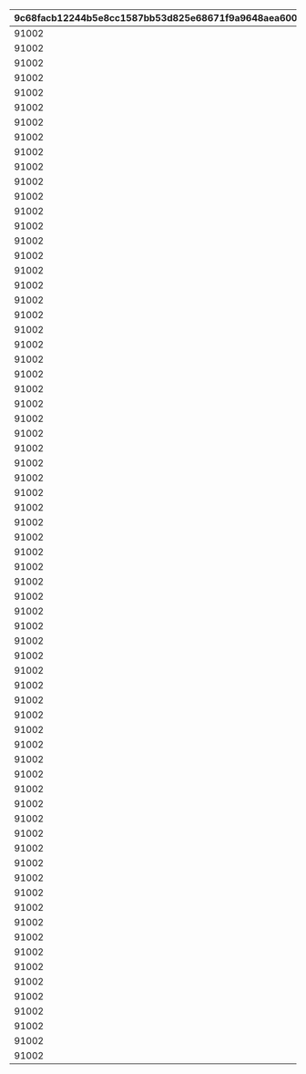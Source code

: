 |9c68facb12244b5e8cc1587bb53d825e68671f9a9648aea600b566c221bf19d3|a58bd3c10518d813dc7cf9fdd913517dca1fc6396ae0fd7c7b992bba63c33d7d|15c7f2501135d27c5fc706b325ee2890f4f52199fbe0c322bc8faf89d7a2da84|1f12e692bfb1c6988924e90bcbec8f2988c0615449fd255388424e71e169a6c8|761d4181276fe06d2475d173e2d8e3f9e89e76ff7f1d0d2674322436d4249068|00d719fb3f7cc37f287cb621dbe84f8c9dbd5858b97a7b893aa26b10cf6ee125|c7df02890c88871dff2e4b229bf59f35117aa2e2827bc196074ec369017ab682|6e94bf639e504ea1e6988b7ce3477b53c863165f337fe9ce6401f7b18390daa1|48f70e401600ed726bec35a9d5d2461560daa5008a2558f5da90a4d76b9641f4|f7466be28bb018a218c3f10d9c1c2bd9ec80787cfd010691f6a85a50b77a3c67|b82d649405c7b823ac370d1fe1d0b6e92631934d2510588bbb32100c4e9f4f1d|
| --- | --- | --- | --- | --- | --- | --- | --- | --- | --- | --- |
|91002|25014|284001001|8|31|2|1|25021|2|8|10|
|91002|25014|284001002|8|31|2|2|25021|2|8|10|
|91002|25014|284001003|8|32|2|3|25021|2|8|10|
|91002|25014|284001004|8|32|2|4|25021|2|8|10|
|91002|25014|284001005|8|33|2|5|25021|2|8|10|
|91002|25014|284001006|8|33|2|6|25021|2|9|10|
|91002|25014|284001007|8|34|2|7|25021|2|9|10|
|91002|25014|284001008|8|35|2|8|25021|2|9|10|
|91002|25014|284001009|8|35|2|9|25021|2|9|10|
|91002|25014|284001010|8|37|2|10|25021|2|10|30|
|91002|25014|284001011|8|41|2|11|25021|2|10|10|
|91002|25014|284001012|8|43|2|12|25021|2|11|10|
|91002|25014|284001013|8|46|2|13|25021|2|11|10|
|91002|25014|284001014|8|48|2|14|25021|2|12|10|
|91002|25014|284001015|8|50|2|15|25021|2|12|10|
|91002|25014|284001016|8|53|2|16|25021|2|13|10|
|91002|25014|284001017|8|55|2|17|25021|2|14|10|
|91002|25014|284001018|8|58|2|18|25021|2|14|10|
|91002|25014|284001019|8|60|2|19|25021|2|15|10|
|91002|25014|284001020|8|62|2|20|25021|2|15|30|
|91002|25014|284001021|8|68|2|21|25021|2|16|10|
|91002|25014|284001022|8|70|2|22|25021|2|16|10|
|91002|25014|284001023|8|72|2|23|25021|2|16|10|
|91002|25014|284001024|8|75|2|24|25021|2|17|10|
|91002|25014|284001025|8|77|2|25|25021|2|18|10|
|91002|25014|284001026|8|79|2|26|25021|2|18|10|
|91002|25014|284001027|8|82|2|27|25021|2|19|10|
|91002|25014|284001028|8|84|2|28|25021|2|19|10|
|91002|25014|284001029|8|86|2|29|25021|2|19|10|
|91002|25014|284001030|8|89|2|30|25021|2|20|30|
|91002|25014|284001031|8|94|2|31|25021|2|20|10|
|91002|25014|284001032|8|96|2|32|25021|2|21|10|
|91002|25014|284001033|8|99|2|33|25021|2|21|10|
|91002|25014|284001034|8|101|2|34|25021|2|22|10|
|91002|25014|284001035|8|103|2|35|25021|2|22|10|
|91002|25014|284001036|8|106|2|36|25021|2|23|10|
|91002|25014|284001037|8|108|2|37|25021|2|23|10|
|91002|25014|284001038|8|111|2|38|25021|2|24|10|
|91002|25014|284001039|8|113|2|39|25021|2|25|10|
|91002|25014|284001040|8|115|2|40|25021|2|25|30|
|91002|25014|284001041|8|121|2|41|25021|2|26|10|
|91002|25014|284001042|8|123|2|42|25021|2|27|10|
|91002|25014|284001043|8|125|2|43|25021|2|28|10|
|91002|25014|284001044|8|128|2|44|25021|2|28|10|
|91002|25014|284001045|8|130|2|45|25021|2|29|10|
|91002|25014|284001046|8|132|2|46|25021|2|30|10|
|91002|25014|284001047|8|135|2|47|25021|2|30|10|
|91002|25014|284001048|8|137|2|48|25021|2|31|10|
|91002|25014|284001049|8|139|2|49|25021|2|31|10|
|91002|25014|284001050|8|142|2|50|25021|2|31|30|
|91002|25014|284001051|8|144|2|51|25021|2|32|10|
|91002|25014|284001052|8|146|2|52|25021|2|32|10|
|91002|25014|284001053|8|149|2|53|25021|2|32|10|
|91002|25014|284001054|8|152|2|54|25021|2|33|10|
|91002|25014|284001055|8|155|2|55|25021|2|33|10|
|91002|25014|284001056|8|157|2|56|25021|2|33|10|
|91002|25014|284001057|8|160|2|57|25021|2|34|10|
|91002|25014|284001058|8|163|2|58|25021|2|34|10|
|91002|25014|284001059|8|166|2|59|25021|2|34|10|
|91002|25014|284001060|8|169|2|60|25021|2|35|30|
|91002|25014|284001061|8|171|2|61|25021|2|35|10|
|91002|25014|284001062|8|174|2|62|25021|2|35|10|
|91002|25014|284001063|8|177|2|63|25021|2|36|10|
|91002|25014|284001064|8|180|2|64|25021|2|36|10|
|91002|25014|284001065|8|182|2|65|25021|2|36|10|
|91002|25014|284001066|8|185|2|66|25021|2|37|10|
|91002|25014|284001067|8|187|2|67|25021|2|37|10|
|91002|25014|284001068|8|190|2|68|25021|2|37|10|
|91002|25014|284001069|8|193|2|69|25021|2|38|10|
|91002|25014|284001070|8|196|2|70|25021|2|38|30|